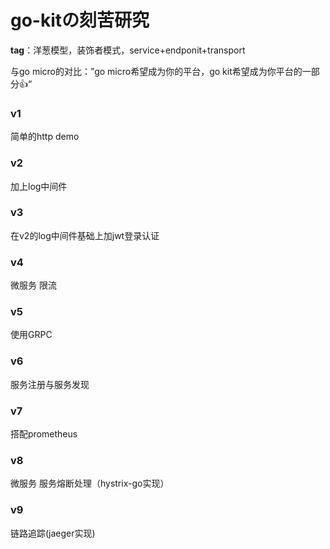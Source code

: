# go-kitの刻苦研究



**tag**：洋葱模型，装饰者模式，service+endponit+transport



与go micro的对比：”go micro希望成为你的平台，go kit希望成为你平台的一部分👍“



### v1

简单的http demo


### v2

加上log中间件

### v3
在v2的log中间件基础上加jwt登录认证

### v4
微服务 限流

### v5
使用GRPC

### v6
服务注册与服务发现


### v7
搭配prometheus

### v8
微服务 服务熔断处理（hystrix-go实现）

### v9
链路追踪(jaeger实现)